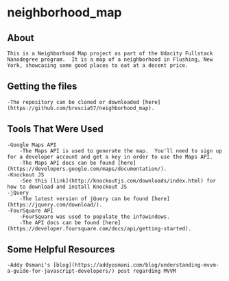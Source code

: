 # neighborhood_map

## About
	This is a Neighborhood Map project as part of the Udacity Fullstack Nanodegree program.  It is a map of a neighborhood in Flushing, New York, showcasing some good places to eat at a decent price.

## Getting the files
	-The repository can be cloned or downloaded [here](https://github.com/brescia57/neighborhood_map).

## Tools That Were Used
	-Google Maps API
		-The Maps API is used to generate the map.  You'll need to sign up for a developer account and get a key in order to use the Maps API.
		-The Maps API docs can be found [here](https://developers.google.com/maps/documentation/).
	-Knockout JS
		-See this [link](http://knockoutjs.com/downloads/index.html) for how to download and install Knockout JS
	-jQuery
		-The latest version of jQuery can be found [here](https://jquery.com/download/).
	-FourSquare API
		-FourSquare was used to populate the infowindows.
		-The API docs can be found [here](https://developer.foursquare.com/docs/api/getting-started).



## Some Helpful Resources
	-Addy Osmani's [blog](https://addyosmani.com/blog/understanding-mvvm-a-guide-for-javascript-developers/) post regarding MVVM
